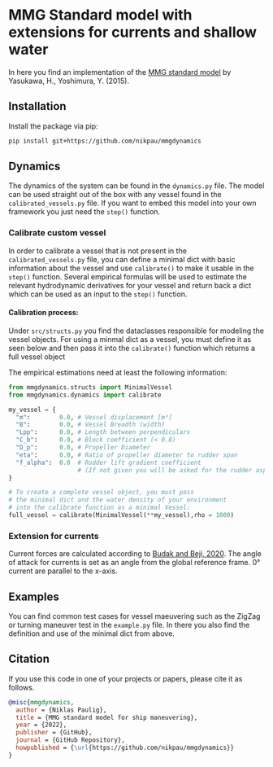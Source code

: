 # MMG Standard model with extensions for currents and shallow water

In here you find an implementation of the [MMG standard model](https://doi.org/10.1007/s00773-014-0293-y) by Yasukawa, H., Yoshimura, Y. (2015).

## Installation

Install the package via pip:

```bash
pip install git+https://github.com/nikpau/mmgdynamics
```

## Dynamics

The dynamics of the system can be found in the `dynamics.py` file. The model can be used straight out of the box with any vessel found in the `calibrated_vessels.py` file. If you want to embed this model into your own framework you just need the `step()` function.

### Calibrate custom vessel

In order to calibrate a vessel that is not present in the `calibrated_vessels.py` file, you can define a minimal dict with basic information about the vessel and use `calibrate()` to make it usable in the `step()` function. Several empirical formulas will be used to estimate the relevant hydrodynamic derivatives for your vessel and return back a dict which can be used as an input to the `step()` function.

#### Calibration process:

Under `src/structs.py` you find the dataclasses responsible for modeling the vessel objects. For using a minmal dict as a vessel, you must define it as seen below and then pass it into the `calibrate()` function which returns a full vessel object

The empirical estimations need at least the following information:

```python
from mmgdynamics.structs import MinimalVessel
from mmgdynamics.dynamics import calibrate

my_vessel = {
  "m":        0.0, # Vessel displacement [m³]
  "B":        0.0, # Vessel Breadth (width)
  "Lpp":      0.0, # Length between perpendiculars
  "C_b":      0.0, # Block coefficient (< 0.8)
  "D_p":      0.0, # Propeller Diameter
  "eta":      0.0, # Ratio of propeller diameter to rudder span
  "f_alpha":  0.0  # Rudder lift gradient coefficient 
                   # (If not given you will be asked for the rudder aspect ratio)
}

# To create a complete vessel object, you must pass
# the minimal dict and the water density of your environment 
# into the calibrate function as a minimal Vessel:
full_vessel = calibrate(MinimalVessel(**my_vessel),rho = 1000)
```

### Extension for currents

Current forces are calculated according to [Budak and Beji, 2020](https://doi.org/10.1016/j.oceaneng.2020.108126). 
The angle of attack for currents is set as an angle from the global reference frame. 0° current are parallel to the x-axis.

## Examples

You can find common test cases for vessel maeuvering such as the ZigZag or turning maneuver test in the `example.py` file. In there you also find the definition and use of the minimal dict from above.


## Citation

If you use this code in one of your projects or papers, please cite it as follows.

```bibtex
@misc{mmgdynamics,
  author = {Niklas Paulig},
  title = {MMG standard model for ship maneuvering},
  year = {2022},
  publisher = {GitHub},
  journal = {GitHub Repository},
  howpublished = {\url{https://github.com/nikpau/mmgdynamics}}
}
```
